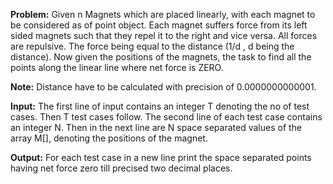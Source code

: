**Problem:**
Given n Magnets which are placed linearly, with each magnet to be considered as of point object. Each magnet suffers force from its left sided magnets such that they repel it to the right and vice versa. All forces are repulsive. The force being equal to the distance (1/d , d being the distance). Now given the positions of the magnets, the task to find all the points along the linear line where net force is ZERO.

**Note:**
Distance have to be calculated with precision of 0.0000000000001.


**Input:**
The first line of input contains an integer T denoting the no of test cases. Then T test cases follow. The second line of each test case contains an integer N. Then in the next line are N space separated values of the array M[], denoting the positions of the magnet.

**Output:**
For each test case in a new line print the space separated points having net force zero till precised two decimal places.


